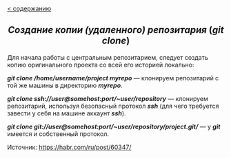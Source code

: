 [< содержанию](./readme.md)

## <center> _Создание копии (удаленного) репозитария_ (***git clone***) </center>

Для начала работы с центральным репозитарием, следует создать копию
оригинального проекта со всей его историей локально:

***git clone /home/username/project myrepo*** — клонируем репозитарий с той же машины в директорию ***myrepo***.

***git clone ssh://user@somehost:port/~user/repository*** — клонируем репозитарий,
используя безопасный протокол ***ssh*** (для чего требуется завести у себя на машине aккаунт ***ssh***).

***git clone git://user@somehost:port/~user/repository/project.git/*** — у ***git*** имеется и собственный протокол.

Источник: https://habr.com/ru/post/60347/